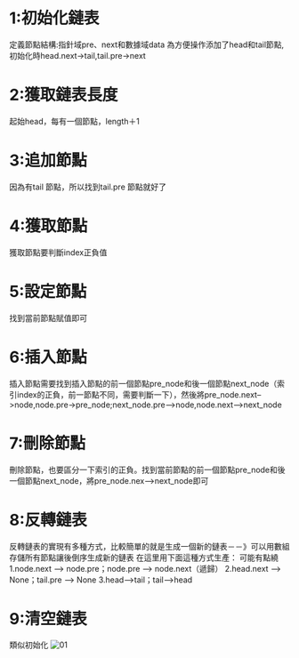# 1:初始化鏈表
定義節點結構:指針域pre、next和數據域data
為方便操作添加了head和tail節點,初始化時head.next->tail,tail.pre->next

# 2:獲取鏈表長度
起始head，每有一個節點，length＋1

# 3:追加節點
因為有tail 節點，所以找到tail.pre 節點就好了

# 4:獲取節點
獲取節點要判斷index正負值

# 5:設定節點
找到當前節點賦值即可

# 6:插入節點
插入節點需要找到插入節點的前一個節點pre_node和後一個節點next_node（索引index的正負，前一節點不同，需要判斷一下），然後將pre_node.next–>node,node.pre->pre_node;next_node.pre–>node,node.next–>next_node

# 7:刪除節點
刪除節點，也要區分一下索引的正負。找到當前節點的前一個節點pre_node和後一個節點next_node，將pre_node.nex–>next_node即可

# 8:反轉鏈表
反轉鏈表的實現有多種方式，比較簡單的就是生成一個新的鏈表－－》可以用數組存儲所有節點讓後倒序生成新的鏈表
在這里用下面這種方式生產：
可能有點繞
1.node.next –> node.pre；node.pre –> node.next（遞歸）
2.head.next –> None；tail.pre –> None
3.head–>tail；tail–>head

# 9:清空鏈表
類似初始化
![01](https://github.com/user-attachments/assets/4ae733dc-3435-4162-b454-4cb18b7b5d6a)
